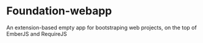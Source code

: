 Foundation-webapp
=================

An extension-based empty app for bootstraping web projects, on the top of EmberJS and RequireJS
